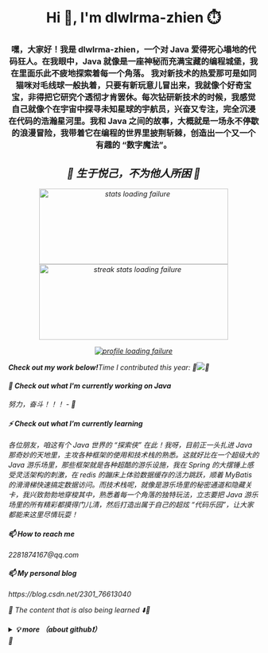 <h1 align="center">Hi 👋, I'm dlwlrma-zhien ⏱️</h1>
<h3 align="center">嘿，大家好！我是 dlwlrma-zhien，一个对 Java 爱得死心塌地的代码狂人。在我眼中，Java 就像是一座神秘而充满宝藏的编程城堡，我在里面乐此不疲地探索着每一个角落。
我对新技术的热爱那可是如同猫咪对毛线球一般执着，只要有新玩意儿冒出来，我就像个好奇宝宝，非得把它研究个透彻才肯罢休。每次钻研新技术的时候，我感觉自己就像个在宇宙中探寻未知星球的宇航员，兴奋又专注，完全沉浸在代码的浩瀚星河里。我和 Java 之间的故事，大概就是一场永不停歇的浪漫冒险，我带着它在编程的世界里披荆斩棘，创造出一个又一个有趣的 “数字魔法”。</h3>
<h2 align="center"><em>🌟 生于悦己，不为他人所困<em> 💪</h2>
<p align="center">
	<img src="https://github-readme-stats.vercel.app/api?username=dlwlrma-zhien&theme=dracula&show_icons=true" alt="stats loading failure" width="380" height="152" />
	<img src="http://github-readme-streak-stats.herokuapp.com?user=dlwlrma-zhien&theme=dracula&hide_border=false" alt="streak stats loading failure" width="380" height="152"/>
</p>

<p align="center">
	<a href="https://github.com/ryo-ma/github-profile-trophy"><img src="https://github-profile-trophy.vercel.app/?username=dlwlrma-zhien" alt="profile loading failure" /></a>
</p>

<strong>Check out my work below!</strong>Time I contributed this year: 🎉<img src="https://img.shields.io/badge/wakatime-2178hrs_30mins-blue?logo=wakatime&color=blue">🎉

<h4 align="left">🔭 Check out what I'm currently working on Java</h4>
努力，奋斗！！！ - 👀

<h4 align="left">⚡ Check out what I’m currently learning </h4>
各位朋友，咱这有个 Java 世界的 “探索侠” 在此！我呀，目前正一头扎进 Java 那奇妙的天地里，主攻各种框架的使用和技术栈的熟悉。这就好比在一个超级大的 Java 游乐场里，那些框架就是各种超酷的游乐设施，我在 Spring 的大摆锤上感受灵活架构的刺激，在 redis 的蹦床上体验数据缓存的活力跳跃，顺着 MyBatis 的滑滑梯快速搞定数据访问。而技术栈呢，就像是游乐场里的秘密通道和隐藏关卡，我兴致勃勃地穿梭其中，熟悉着每一个角落的独特玩法，立志要把 Java 游乐场里的所有精彩都摸得门儿清，然后打造出属于自己的超炫 “代码乐园”，让大家都能来这里尽情玩耍！

<h4 align="left">📫 How to reach me</h4>
2281874167@qq.com

<h4 align="left">📫 My personal blog</h4>
https://blog.csdn.net/2301_76613040

🚧 The content that is also being learned ⬇️👀
<details><summary><b>💡 more （about github❗）</b></summary>
<hr></hr>
🔮 Platform & Tools

[![](https://img.shields.io/badge/mac%20os-292e33?style=for-the-badge&logo=apple&logoColor=ffffff)](https://www.apple.com/macos/big-sur/)
[![](https://img.shields.io/badge/Arch%20Linux-1793D1?logo=arch-linux&logoColor=fff&style=for-the-badge)](https://archlinux.org/)
[![](https://img.shields.io/badge/FireFox-FF7139?style=for-the-badge&logo=Firefox-Browser&logoColor=ffffff)](https://www.mozilla.org/zh-CN/firefox/new/)
[![](https://img.shields.io/badge/Vercel-%23000000.svg?style=for-the-badge&logo=vercel&logoColor=white)](https://vercel.com/)
![](https://img.shields.io/badge/OnePlus-%23F5010C.svg?style=for-the-badge&logo=oneplus&logoColor=white)
[![](https://img.shields.io/badge/Telegram-2CA5E0?style=for-the-badge&logo=telegram&logoColor=white)](https://t.me/cloudnativer)

[![](https://img.shields.io/badge/IDE-Goland-black?style=flat-square&logo=goland&logoColor=ffffff)](https://www.jetbrains.com/)
[![](https://img.shields.io/badge/Editor-Visual%20Studio%20Code-007ACC?style=flat-square&logo=visual-studio-code&logoColor=ffffff)](https://code.visualstudio.com/)
[![](https://img.shields.io/badge/Note-Notion-000000?style=flat-square&logo=notion&logoColor=ffffff)](https://notion.so)


[![](https://img.shields.io/badge/OS-Arch%20Linux-33aadd?style=flat-square&logo=arch-linux&logoColor=ffffff)](https://www.archlinux.org/)
[![](https://img.shields.io/badge/macOS-Big%20Sur-292e33?style=flat-square&logo=apple&logoColor=ffffff)](https://www.apple.com/macos/big-sur/)
[![](https://img.shields.io/badge/Windows-11-4e9eee?style=flat-square&logo=windows&logoColor=ffffff)](https://www.microsoft.com/windows/windows-11)
[![](https://img.shields.io/badge/IDE-Visual%20Studio%20Code-blue?style=flat-square&logo=visual-studio-code&logoColor=ffffff)](https://code.visualstudio.com/)

[![](https://img.shields.io/badge/OnePlus-7%20Pro-f5010c?style=flat-square&logo=oneplus&logoColor=ffffff)](https://www.oneplus.com/)
[![](https://img.shields.io/badge/iPhone-XS-999999?style=flat-square&logo=apple&logoColor=ffffff)](https://www.apple.com/)
[![](https://img.shields.io/badge/Blackberry-Classic-000000?style=flat-square&logo=blackberry&logoColor=ffffff)](https://www.blackberry.com/)

[![](https://img.shields.io/badge/-Webpack-8dd6f9?style=flat-square&logo=webpack&logoColor=white)](https://webpack.js.org/)
[![](https://img.shields.io/badge/-React-61dafb?style=flat-square&logo=react&logoColor=ffffff)](https://reactjs.org/)
[![](https://img.shields.io/badge/-Docker-2496ED?style=flat-square&logo=docker&logoColor=ffffff)](https://www.docker.com/)
[![](https://img.shields.io/badge/-Yarn-2c8ebb?style=flat-square&logo=yarn&logoColor=ffffff)](https://yarnpkg.com/)
[![](https://img.shields.io/badge/-TypeScript-007acc?style=flat-square&logo=typescript&logoColor=white)](https://www.typescriptlang.org/)
[![](https://img.shields.io/badge/-CSS3-1572B6?style=flat-square&logo=css3&logoColor=white)](https://www.w3.org/Style/CSS/)
[![](https://img.shields.io/badge/-Less-1d365d?style=flat-square&logo=less&logoColor=ffffff)](https://lesscss.org/)
[![](https://img.shields.io/badge/-NPM-cb3837?style=flat-square&logo=npm&logoColor=white)](https://npmjs.com/)
[![](https://img.shields.io/badge/-PostCSS-dd3a0a?style=flat-square&logo=postcss&logoColor=white)](https://postcss.org/)
[![](https://img.shields.io/badge/-HTML5-E34F26?style=flat-square&logo=html5&logoColor=white)](https://html.spec.whatwg.org/)
[![](https://img.shields.io/badge/-Git-f05032?style=flat-square&logo=git&logoColor=white)](https://git-scm.com/)
[![](https://img.shields.io/badge/-rollup.js-ec4a3f?style=flat-square&logo=rollup.js&logoColor=ffffff)](https://rollupjs.org/)
[![](https://img.shields.io/badge/-Stylus-ff6347?style=flat-square&logo=stylus&logoColor=ffffff)](https://stylus-lang.com/)
[![](https://img.shields.io/badge/-Serverless-fd5750?style=flat-square&logo=serverless&logoColor=ffffff)](https://www.serverless.com/)
[![](https://img.shields.io/badge/-Linux-fcc624?style=flat-square&logo=linux&logoColor=white)](https://www.linuxfoundation.org/)
[![](https://img.shields.io/badge/-JavaScript-f7e018?style=flat-square&logo=javascript&logoColor=white)](https://www.ecma-international.org/)
[![](https://img.shields.io/badge/-Vue.js-4fc08d?style=flat-square&logo=vue.js&logoColor=ffffff)](https://vuejs.org/)
[![](https://img.shields.io/badge/-MongoDB-47a248?style=flat-square&logo=mongodb&logoColor=ffffff)](https://www.mongodb.com/)
[![](https://img.shields.io/badge/-Nginx-269539?style=flat-square&logo=nginx&logoColor=ffffff)](https://nginx.org/)
[![](https://img.shields.io/badge/-Node.js-43853d?style=flat-square&logo=node.js&logoColor=ffffff)](https://nodejs.org/)


 🗃️ Code & Skills

![](https://skillicons.dev/icons?i=kubernetes,grafana,prometheus,docker,linux,ansible,cloudflare,css,github,go,md)
[![](https://img.shields.io/badge/-WireGuard-88171A?style=flat-square&logo=wireguard&logoColor=ffffff)](https://www.wireguard.com/)
[![](https://img.shields.io/badge/-Kubernetes-326CE5?style=flat-square&logo=kubernetes&logoColor=ffffff)](https://kubernetes.io/)
[![](https://img.shields.io/badge/-Docker-2496ED?style=flat-square&logo=docker&logoColor=ffffff)](https://www.docker.com/)
[![](https://img.shields.io/badge/-Podman-892CA0?style=flat-square&logo=podman&logoColor=ffffff)](https://podman.io/)
[![](https://img.shields.io/badge/-Prometheus-E6522C?style=flat-square&logo=prometheus&logoColor=ffffff)](https://prometheus.io/)
[![](https://img.shields.io/badge/-Grafana-F46800?style=flat-square&logo=grafana&logoColor=ffffff)](https://grafana.com/)
[![](https://img.shields.io/badge/-Harbor-60B932?style=flat-square&logo=harbor&logoColor=ffffff)](https://goharbor.io/)
[![](https://img.shields.io/badge/-Consul-F24C53?style=flat-square&logo=consul&logoColor=ffffff)](https://www.consul.io/)

[![](https://img.shields.io/badge/-Hugo-FF4088?style=flat-square&logo=hugo&logoColor=ffffff)](https://gohugo.io/)
[![](https://img.shields.io/badge/-Linux-Fcc624?style=flat-square&logo=linux&logoColor=ffffff)](https://www.linux.org/)
[![](https://img.shields.io/badge/-Nginx-269539?style=flat-square&logo=nginx&logoColor=ffffff)](https://nginx.org/)
[![](https://img.shields.io/badge/-GitHub%20Actions-2088FF?style=flat-square&logo=github-actions&logoColor=ffffff)](https://github.com/features/actions)
[![](https://img.shields.io/badge/-Golang-00ADD8?style=flat-square&logo=go&logoColor=ffffff)](https://golang.org/)
[![](https://img.shields.io/badge/-Ceph-EF5C55?style=flat-square&logo=ceph&logoColor=ffffff)](https://ceph.io/)
[![](https://img.shields.io/badge/-Ansible-EE0000?style=flat-square&logo=ansible&logoColor=ffffff)](https://www.ansible.com/)
[![](https://img.shields.io/badge/-Markdown-black?style=flat-square&logo=markdown&logoColor=ffffff)](https://www.markdownguide.org/)

</br>
</details>
 🚀

